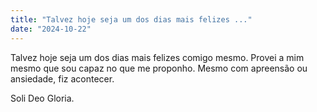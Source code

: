 ```yaml
---
title: "Talvez hoje seja um dos dias mais felizes ..."
date: "2024-10-22"
---
```


Talvez hoje seja um dos dias mais felizes comigo mesmo. Provei a mim mesmo que sou capaz no que me proponho. Mesmo com apreensão ou ansiedade, fiz acontecer.

Soli Deo Gloria.
